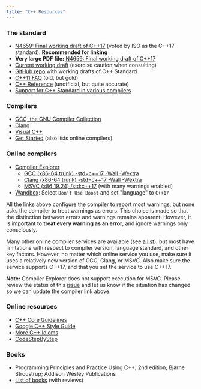 ```yaml
---
title: "C++ Resources"
---
```


### The standard

* [N4659: Final working draft of C++17](https://timsong-cpp.github.io/cppwp/n4659/) \(voted by ISO as the C++17 standard\). **Recommended for linking**
* **Very large PDF file:** [N4659: Final working draft of C++17](http://www.open-std.org/jtc1/sc22/wg21/docs/papers/2017/n4659.pdf) 
* [Current working draft](https://eel.is/c++draft/) \(exercise caution when consulting\)
* [GitHub repo](https://github.com/cplusplus/draft/tree/master/papers) with working drafts of C++ Standard
* [C++11 FAQ](http://www.stroustrup.com/C++11FAQ.html) \(old, but gold\)
* [C++ Reference](http://en.cppreference.com/) \(unofficial, but quite accurate\)
* [Support for C++ Standard in various compilers](http://en.cppreference.com/w/cpp/compiler_support)

### Compilers

* [GCC, the GNU Compiler Collection](http://gcc.gnu.org/)
* [Clang](https://clang.llvm.org/)
* [Visual C++](https://docs.microsoft.com/en-us/cpp/cpp/c-cpp-language-and-standard-libraries)
* [Get Started](https://isocpp.org/get-started) \(also lists online compilers\)

### Online compilers

* [Compiler Explorer](https://godbolt.org/)
  * [GCC \(x86-64 trunk\) -std=c++17 -Wall -Wextra](https://godbolt.org/z/8mz45V)
  * [Clang \(x86-64 trunk\) -std=c++17 -Wall -Wextra](https://godbolt.org/z/swmTOD)
  * [MSVC \(x86 19.24\) /std:c++17](https://godbolt.org/z/yfZ2xK) \(with many warnings enabled\)
* [Wandbox](https://wandbox.org/): Select `Don't Use Boost` and set "language" to `C++17`

All the links above configure the compiler to report most warnings, but none asks the compiler to treat warnings as errors. This choice is made so that the distinction between errors and warnings remains apparent. However, it is important to **treat every warning as an error**, and ignore warnings only consciously. 

Many other online compiler services are available \(see [a list](https://arnemertz.github.io/online-compilers/)\), but most have limitations with respect to compiler version, language standard, and other key factors. However, no matter which online service you use, make sure it uses a relatively new version of GCC, Clang, or MSVC. Also make sure the service supports C++17, and that you set the service to use C++17.

**Note:** Compiler Explorer does not support execution for MSVC. Please review the status of this [issue](https://github.com/mattgodbolt/compiler-explorer/issues/1502) and let us know if the situation has changed so we can update the compiler link above. 

### Online resources

* [C++ Core Guidelines](https://isocpp.github.io/CppCoreGuidelines/CppCoreGuidelines)
* [Google C++ Style Guide](https://google.github.io/styleguide/cppguide.html)
* [More C++ Idioms](https://en.wikibooks.org/wiki/More_C%2B%2B_Idioms)
* [CodeStepByStep](https://www.codestepbystep.com/problem/list/cpp)

### Books

* Programming Principles and Practice Using C++; 2nd edition; Bjarne Stroustrup; Addison Wesley Publications
* [List of books](https://accu.org/index.php?module=bookreviews&func=browse) \(with reviews\)

